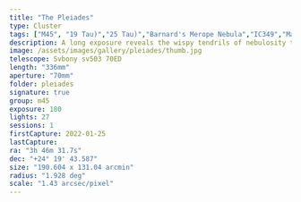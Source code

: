 ```yaml
---
title: "The Pleiades"
type: Cluster
tags: ["M45", "19 Tau)","25 Tau)","Barnard's Merope Nebula","IC349","Maia Nebula","Merope Nebula","NGC1432","NGC1435","Sterope I (21 Tau)","The star 18 Tau","The star Alcyone (η Tau","The star Asterope","The star Atlas (27 Tau)","The star Celaeno (16 Tau)","The star Electra (17 Tau)","The star Merope (23 Tau)","The star Pleione (28 Tau)","The star Sterope II (22 Tau)","The star Taygeta (q Tau"]
description: A long exposure reveals the wispy tendrils of nebulosity that surround the major stars in M45 like a cocoon.
image: /assets/images/gallery/pleiades/thumb.jpg
telescope: Svbony sv503 70ED
length: "336mm"
aperture: "70mm"
folder: pleiades
signature: true
group: m45
exposure: 180
lights: 27
sessions: 1
firstCapture: 2022-01-25  
lastCapture:
ra: "3h 46m 31.7s"
dec: "+24° 19' 43.587"
size: "190.604 x 131.04 arcmin"
radius: "1.928 deg"
scale: "1.43 arcsec/pixel"
---
```


